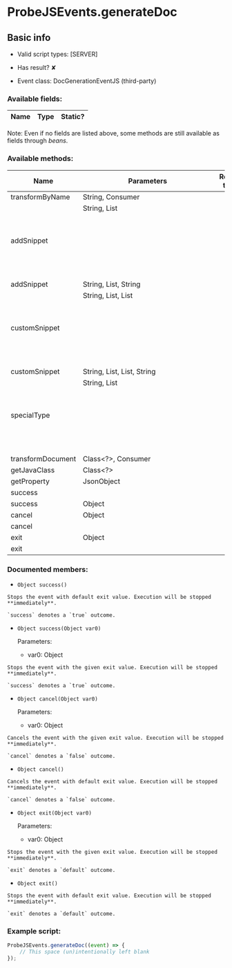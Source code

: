 # ProbeJSEvents.generateDoc

## Basic info

- Valid script types: [SERVER]

- Has result? ✘

- Event class: DocGenerationEventJS (third-party)

### Available fields:

| Name | Type | Static? |
| ---- | ---- | ------- |

Note: Even if no fields are listed above, some methods are still available as fields through *beans*.

### Available methods:

| Name | Parameters | Return type | Static? |
| ---- | ---------- | ----------- | ------- |
| transformByName | String, Consumer<DocumentClass> |  | DocGenerationEventJS | ✘ |
| addSnippet | String, List<Object> |  | DocGenerationEventJS | ✘ |
| addSnippet | String, List<Object>, String |  | DocGenerationEventJS | ✘ |
| customSnippet | String, List<String>, List<Object> |  | DocGenerationEventJS | ✘ |
| customSnippet | String, List<String>, List<Object>, String |  | DocGenerationEventJS | ✘ |
| specialType | String, List<Object> |  | DocGenerationEventJS | ✘ |
| transformDocument | Class<?>, Consumer<DocumentClass> |  | DocGenerationEventJS | ✘ |
| getJavaClass | Class<?> |  | DocumentClass | ✘ |
| getProperty | JsonObject |  | AbstractProperty<?> | ✘ |
| success |  |  | Object | ✘ |
| success | Object |  | Object | ✘ |
| cancel | Object |  | Object | ✘ |
| cancel |  |  | Object | ✘ |
| exit | Object |  | Object | ✘ |
| exit |  |  | Object | ✘ |


### Documented members:

- `Object success()`
```
Stops the event with default exit value. Execution will be stopped **immediately**.

`success` denotes a `true` outcome.
```

- `Object success(Object var0)`

  Parameters:
  - var0: Object

```
Stops the event with the given exit value. Execution will be stopped **immediately**.

`success` denotes a `true` outcome.
```

- `Object cancel(Object var0)`

  Parameters:
  - var0: Object

```
Cancels the event with the given exit value. Execution will be stopped **immediately**.

`cancel` denotes a `false` outcome.
```

- `Object cancel()`
```
Cancels the event with default exit value. Execution will be stopped **immediately**.

`cancel` denotes a `false` outcome.
```

- `Object exit(Object var0)`

  Parameters:
  - var0: Object

```
Stops the event with the given exit value. Execution will be stopped **immediately**.

`exit` denotes a `default` outcome.
```

- `Object exit()`
```
Stops the event with default exit value. Execution will be stopped **immediately**.

`exit` denotes a `default` outcome.
```



### Example script:

```js
ProbeJSEvents.generateDoc((event) => {
	// This space (un)intentionally left blank
});
```


